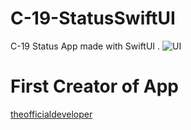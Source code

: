 # C-19-StatusSwiftUI
C-19 Status App made with SwiftUI .
![UI](https://user-images.githubusercontent.com/70090469/148650991-aa5ecc9b-8264-47ed-aef8-e26619eebb10.png)


# First Creator of App
[theofficialdeveloper](https://www.instagram.com/theofficialdeveloper/)
